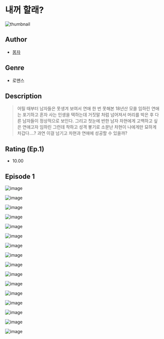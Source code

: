 # 내꺼 할래?
![thumbnail](https://image-comic.pstatic.net/user_contents_data/challenge_comic/2023/05/25/upload_7077184044679835959_480x623.jpeg)

## Author
- [몽자](https://comic.naver.com/artistTitle?id=367251)

## Genre
- 로맨스

## Description
> 어릴 때부터 남자들은 못생겨 보여서 연애 한 번 못해본 18년산 모쏠 임하린 연애는 포기하고 혼자 사는 인생을 택하는데 거짓말 처럼 넘어져서 머리를 박은 후 다른 남자들이 정상적으로 보인다. 그리고 첫눈에 반한 남자 차현에게 고백하고 싶은 연애고자 임하린 그런데 착하고 성격 봏기로 소문난 차현이 나에게만 묘하게 차갑다....? 과연 이걸 넘기고 차현과 연애에 성공할 수 있을까?


## Rating (Ep.1)
- 10.00

## Episode 1
![image](https://image-comic.pstatic.net/user_contents_data/challenge_comic/2023/05/25/367251/upload_3558747749839220786.jpeg)

![image](https://image-comic.pstatic.net/user_contents_data/challenge_comic/2023/05/25/367251/upload_3690478013250823524.jpeg)

![image](https://image-comic.pstatic.net/user_contents_data/challenge_comic/2023/05/25/367251/upload_3846696629586441318.jpeg)

![image](https://image-comic.pstatic.net/user_contents_data/challenge_comic/2023/05/25/367251/upload_3618135851843271010.jpeg)

![image](https://image-comic.pstatic.net/user_contents_data/challenge_comic/2023/05/25/367251/upload_3906982864971968870.jpeg)

![image](https://image-comic.pstatic.net/user_contents_data/challenge_comic/2023/05/25/367251/upload_7293352423646639417.jpeg)

![image](https://image-comic.pstatic.net/user_contents_data/challenge_comic/2023/05/25/367251/upload_3690471429085684834.jpeg)

![image](https://image-comic.pstatic.net/user_contents_data/challenge_comic/2023/05/25/367251/upload_3473795259554752098.jpeg)

![image](https://image-comic.pstatic.net/user_contents_data/challenge_comic/2023/05/25/367251/upload_3919649226092799075.jpeg)

![image](https://image-comic.pstatic.net/user_contents_data/challenge_comic/2023/05/25/367251/upload_7293641385607182693.jpeg)

![image](https://image-comic.pstatic.net/user_contents_data/challenge_comic/2023/05/25/367251/upload_7306583745517073761.jpeg)

![image](https://image-comic.pstatic.net/user_contents_data/challenge_comic/2023/05/25/367251/upload_7291953639502985526.jpeg)

![image](https://image-comic.pstatic.net/user_contents_data/challenge_comic/2023/05/25/367251/upload_7003206702604825651.jpeg)

![image](https://image-comic.pstatic.net/user_contents_data/challenge_comic/2023/05/25/367251/upload_3763098777010190133.jpeg)

![image](https://image-comic.pstatic.net/user_contents_data/challenge_comic/2023/05/25/367251/upload_7017280258217096036.jpeg)

![image](https://image-comic.pstatic.net/user_contents_data/challenge_comic/2023/05/25/367251/upload_3688507903112198201.jpeg)
